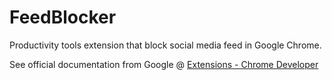 # FeedBlocker
Productivity tools extension that block social media feed in Google Chrome.

See official documentation from Google @ [Extensions - Chrome Developer](https://developer.chrome.com/docs/extensions/)